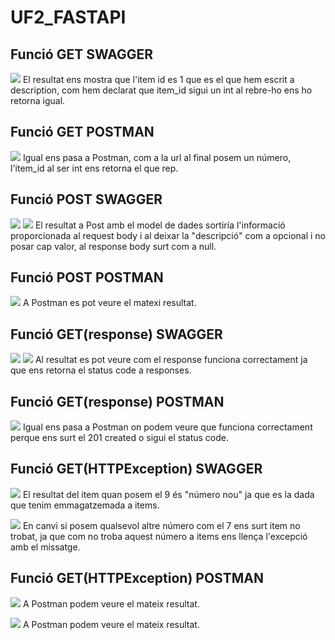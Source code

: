 # UF2_FASTAPI

## Funció GET SWAGGER
![](ACTIVITAT_8/Imatges/Swaggerget.png)
El resultat ens mostra que l'item id es 1 que es el que hem escrit a description, com hem declarat que item_id sigui un int al rebre-ho ens ho retorna igual.

## Funció GET POSTMAN
![](ACTIVITAT_8/Imatges/Postmanget.png)
Igual ens pasa a Postman, com a la url al final posem un número, l'item_id al ser int ens retorna el que rep.

## Funció POST SWAGGER
![](ACTIVITAT_8/Imatges/SwaggerPost1.png)
![](ACTIVITAT_8/Imatges/SwaggerPost2.png)
El resultat a Post amb el model de dades sortiría l'informació proporcionada al request body i al deixar la "descripció" com a opcional i no posar cap valor, al response body surt com a null.

## Funció POST POSTMAN
![](ACTIVITAT_8/Imatges/PostmanPost.png)
A Postman es pot veure el matexi resultat.

## Funció GET(response) SWAGGER
![](ACTIVITAT_8/Imatges/SwaggerResponse.png)
![](ACTIVITAT_8/Imatges/SwaggerResponse1.png)
Al resultat es pot veure com el response funciona correctament ja que ens retorna el status code a responses.

## Funció GET(response) POSTMAN
![](ACTIVITAT_8/Imatges/PostmanResponse.png)
Igual ens pasa a Postman on podem veure que funciona correctament perque ens surt el 201 created o sigui el status code.

## Funció GET(HTTPException) SWAGGER
![](ACTIVITAT_8/Imatges/SwaggerHttpException.png)
El resultat del item quan posem el 9 és "número nou" ja que es la dada que tenim emmagatzemada a items.

![](ACTIVITAT_8/Imatges/SwaggerHttpException2.png)
En canvi si posem qualsevol altre número com el 7 ens surt item no trobat, ja que com no troba aquest número a items ens llença l'excepció amb el missatge.

## Funció GET(HTTPException) POSTMAN
![](ACTIVITAT_8/Imatges/PostmanHttpException.png)
A Postman podem veure el mateix resultat.

![](ACTIVITAT_8/Imatges/PostmanHttpException2ç.png)
A Postman podem veure el mateix resultat.